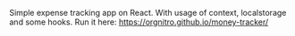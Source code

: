 Simple expense tracking app on React. With usage of context, localstorage and some hooks.
Run it here: https://orgnitro.github.io/money-tracker/

